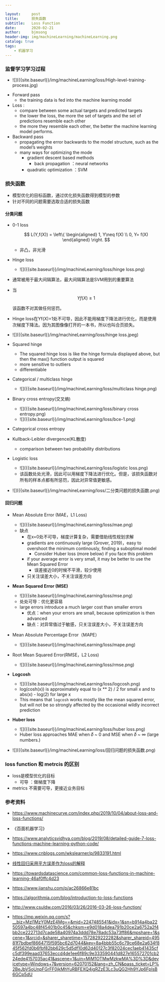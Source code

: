 ```yaml
---

layout:     post
title:      损失函数
subtitle:   Loss Function
date:       2020-02-21
author:     bjmsong
header-img: img/machineLearning/machineLearning.png
catalog: true
tags:
    - 机器学习
---
```




### 监督学习学习过程

<ul> 
<li markdown="1"> 
![]({{site.baseurl}}/img/machineLearning/loss/High-level-training-process.jpg) 
</li> 
</ul>

- Forward pass 
  - the training data is fed into the machine learning model 
- Loss :
  - compare between some actual targets and predicted targets
  - the lower the loss, the more the set of targets and the set of predictions resemble each other
  - the more they resemble each other, the better the machine learning model performs.
- Backward pass
  - propagating the error backwards to the model structure, such as the model’s weights
  - many ways for optimizing the mode
    - gradient descent based methods
      - back propagation ：neural networks
    - quadratic optimization ：SVM





### 损失函数

- 模型优化的目标函数，通过优化损失函数得到模型的参数
- 针对不同的问题需要选取合适的损失函数

#### 分类问题

- 0-1 loss
  
  $$
  L(Y,f(X)) = \left\{
  \begin{aligned}
  1, Y\neq f(X) \\
  0, Y= f(X)
  \end{aligned}
  \right.
  $$
  
  - 非凸，非光滑



- Hinge loss
  <ul> 
  <li markdown="1"> 
  ![]({{site.baseurl}}/img/machineLearning/loss/hinge loss.png) 
</li>
  </ul>
  
  - 通常被用于最大间隔算法，最大间隔算法是SVM用到的重要算法
  
  - 当
    $$
    Yf(X)\geq 1
    $$
  
    该函数不对其做任何惩罚。
  
  - Hinge loss在Yf(X)=1处不可导，因此不能用梯度下降法进行优化，而是使用次梯度下降法。因为其图像像打开的一本书，所以也叫合页损失。
  
  <ul> 
<li markdown="1"> 
  ![]({{site.baseurl}}/img/machineLearning/loss/hinge loss.jpeg) 
  </li> 
  </ul> 
  
- Squared hinge

  - The squared hinge loss is like the hinge formula displayed above, but then the max() function output is squared
  - more sensitive to outliers
  - differentiable

- Categorical / multiclass hinge

  <ul> 
  <li markdown="1"> 
  ![]({{site.baseurl}}/img/machineLearning/loss/multiclass hinge.png) 
  </li> 
  </ul> 

- Binary cross entropy(交叉熵)

  <ul> 
  <li markdown="1"> 
  ![]({{site.baseurl}}/img/machineLearning/loss/binary cross entropy.png) 
  </li> 
  </ul> 

  <ul> 
  <li markdown="1"> 
  ![]({{site.baseurl}}/img/machineLearning/loss/bce-1.png) 
  </li> 
  </ul> 

- Categorical cross entropy

- Kullback-Leibler divergence(KL散度)

  - comparison between two probability distributions

- Logistic loss

  <ul> 
  <li markdown="1"> 
  ![]({{site.baseurl}}/img/machineLearning/loss/logistic loss.png) 
  </li> 
  </ul> 
  
  - 该函数处处光滑，因此可以用梯度下降法进行优化。但是，该损失函数对所有的样本点都有所惩罚，因此对异常值更敏感。

<ul> 
<li markdown="1"> 
![]({{site.baseurl}}/img/machineLearning/loss/二分类问题的损失函数.png) 
</li> 
</ul> 



#### 回归问题

- Mean Absolute Error (MAE，L1 Loss)

  <ul> 
  <li markdown="1"> 
  ![]({{site.baseurl}}/img/machineLearning/loss/mae.png) 
  </li> 
  </ul> 

  - 缺点
    - 在x=0处不可导，梯度计算复杂，需要借助线性规划求解
    - gradients are continuously large (Grover, 2019)，easy to overshoot the minimum continously, finding a suboptimal model
      - Consider Huber loss (more below) if you face this problem
    - if your average error is very small, it may be better to use the Mean Squared Error
      - 误差接近0的时候不平滑，较少使用
    - 只关注误差大小，不关注误差方向

- **Mean Squared Error (MSE)**

  <ul> 
  <li markdown="1"> 
  ![]({{site.baseurl}}/img/machineLearning/loss/mse.png) 
  </li> 
  </ul> 

  - 处处可导：优化更容易
  - large errors introduce a much larger cost than smaller errors
    - 优点：when your errors are small, because optimization is then advanced
    - 缺点：对异常值过于敏感，只关注误差大小，不关注误差方向

- Mean Absolute Percentage Error（MAPE）

  <ul> 
  <li markdown="1"> 
  ![]({{site.baseurl}}/img/machineLearning/loss/mape.png) 
  </li> 
  </ul> 

- Root Mean Squared Error(RMSE，L2 Loss)

  <ul> 
  <li markdown="1"> 
  ![]({{site.baseurl}}/img/machineLearning/loss/rmse.png) 
  </li> 
  </ul> 

- **Logcosh**

  <ul> 
  <li markdown="1"> 
  ![]({{site.baseurl}}/img/machineLearning/loss/logcosh.png) 
  </li> 
  </ul> 

  - log(cosh(x)) is approximately equal to (x ** 2) / 2 for small x and to abs(x) - log(2) for large x
  - This means that `logcosh` works mostly like the mean squared error, but will not be so strongly affected by the occasional wildly incorrect prediction

- **Huber loss**

  <ul> 
  <li markdown="1"> 
  ![]({{site.baseurl}}/img/machineLearning/loss/huber loss.png) 
  </li> 
  </ul> 

  - Huber loss approaches MAE when 𝛿 ~ 0 and MSE when 𝛿 ~ ∞ (large numbers.)

<ul> 
<li markdown="1"> 
![]({{site.baseurl}}/img/machineLearning/loss/回归问题的损失函数.png) 
</li> 
</ul> 





### loss function 和 metrcis 的区别

- loss是模型优化的目标
  - 可导 ：做梯度下降
- metrics 不需要可导，更接近业务目标



### 参考资料

- https://www.machinecurve.com/index.php/2019/10/04/about-loss-and-loss-functions/

- 《百面机器学习》

- https://www.analyticsvidhya.com/blog/2019/08/detailed-guide-7-loss-functions-machine-learning-python-code/

- https://www.cnblogs.com/wkslearner/p/9833191.html

- [线性回归采用平方误差作为loss的解释](https://mp.weixin.qq.com/s?__biz=MzU0NzAxNTYyMQ==&mid=2247483916&idx=1&sn=96ea01f6bc4c018a11dfc677b1c2ed81&chksm=fb559ca6cc2215b03263442a7cccc39b5afd5c1a3f61ecc188e653686f9d77ecabdc2e4d338c&mpshare=1&scene=1&srcid=1217RBU9Qs1IY8OtPTXkMQvF#rd)

- https://towardsdatascience.com/common-loss-functions-in-machine-learning-46af0ffc4d23

- https://www.jianshu.com/p/ac26866e81bc

- https://algorithmia.com/blog/introduction-to-loss-functions

- http://www.csuldw.com/2016/03/26/2016-03-26-loss-function/

- https://mp.weixin.qq.com/s?__biz=MzI1MzY0MzE4Mg==&mid=2247485541&idx=1&sn=b914a4ba2250597a4bc48f45401b0c45&chksm=e9d018a4dea791b20ce2a6752a2f4bb2ce222713d7cade58a40974a3ddd78e78adc53a73ff86&mpshare=1&scene=1&srcid=&sharer_sharetime=1572829222282&sharer_shareid=49581f7bdbef8664715f595bc62d7044&key=8a4bbb55c6c79ce68e2a634f845f562fd0b6fbf82bb629c5d5df10d62d40127c3f82024cec1aeb41435cfc5df399eaad37653eccd4de1ee6f89c9e333590441d827e165572701cb224ede4157035ac41&ascene=1&uin=MjM1OTMwMzkwMA%3D%3D&devicetype=Windows+7&version=62070152&lang=zh_CN&pass_ticket=LP%2BeJbVSoUnpFGrFF0jkMhYuRBFEXQ4jgRZzE3Lc3uQG2Hh9YJp6FpIsB6GCp5dU

  


